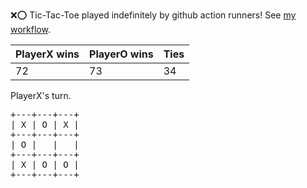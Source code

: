 :x::o: Tic-Tac-Toe played indefinitely by github action runners! See [my workflow](.github/workflows/play.yaml).

|PlayerX wins|PlayerO wins|Ties|
|-|-|-|
|72|73|34|

PlayerX's turn.

<pre>
+---+---+---+
| X | O | X |
+---+---+---+
| O |   |   |
+---+---+---+
| X | O | O |
+---+---+---+
</pre>
